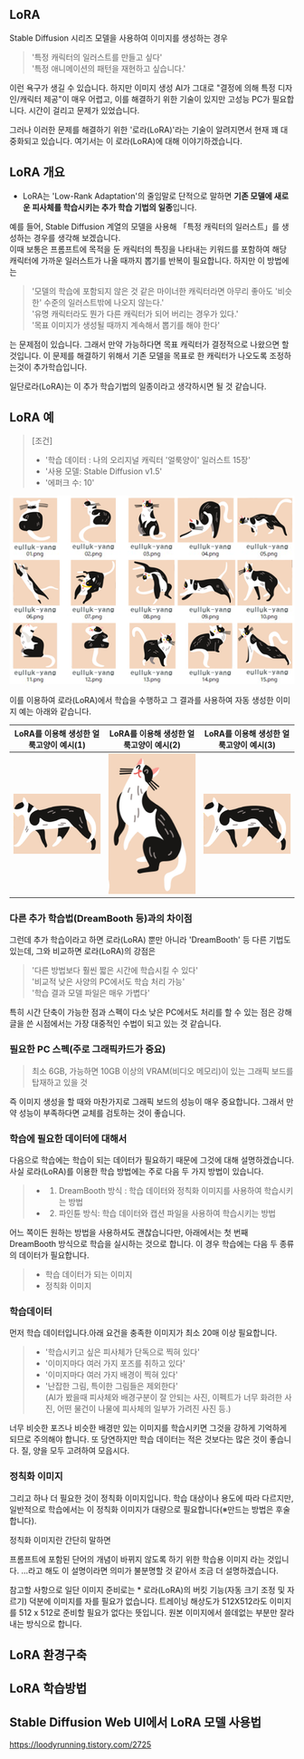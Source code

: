 ## LoRA

Stable Diffusion 시리즈 모델을 사용하여 이미지를 생성하는 경우

> '특정 캐릭터의 일러스트를 만들고 싶다'<br>
'특정 애니메이션의 패턴을 재현하고 싶습니다.'<br>

이런 욕구가 생길 수 있습니다. 하지만 이미지 생성 AI가 그대로 "결정에 의해 특정 디자인/캐릭터 제공"이 매우 어렵고, 이를 해결하기 위한 기술이 있지만 고성능 PC가 필요합니다. 시간이 걸리고 문제가 있었습니다.

그러나 이러한 문제를 해결하기 위한 '로라(LoRA)'라는 기술이 알려지면서 현재 꽤 대중화되고 있습니다. 여기서는 이 로라(LoRA)에 대해 이야기하겠습니다.

## LoRA 개요
 - LoRA는 'Low-Rank Adaptation'의 줄임말로 단적으로 말하면 **기존 모델에 새로운 피사체를 학습시키는 추가 학습 기법의 일종**입니다.
  
예를 들어, Stable Diffusion 계열의 모델을 사용해 「특정 캐릭터의 일러스트」를 생성하는 경우를 생각해 보겠습니다.<br>
이때 보통은 프롬프트에 목적을 둔 캐릭터의 특징을 나타내는 키워드를 포함하여 해당 캐릭터에 가까운 일러스트가 나올 때까지 뽑기를 반복이 필요합니다. 하지만 이 방법에는

> '모델의 학습에 포함되지 않은 것 같은 마이너한 캐릭터라면 아무리 좋아도 '비슷한' 수준의 일러스트밖에 나오지 않는다.'<br>
'유명 캐릭터라도 뭔가 다른 캐릭터가 되어 버리는 경우가 있다.'<br>
'목표 이미지가 생성될 때까지 계속해서 뽑기를 해야 한다'

는 문제점이 있습니다. 그래서 만약 가능하다면 목표 캐릭터가 결정적으로 나왔으면 할것입니다. 이 문제를 해결하기 위해서 기존 모델을 목표로 한 캐릭터가 나오도록 조정하는것이 추가학습입니다.

일단로라(LoRA)는 이 추가 학습기법의 일종이라고 생각하시면 될 것 같습니다.

## LoRA 예
 > [조건]<br>
> - '학습 데이터 : 나의 오리지널 캐릭터 '얼룩양이' 일러스트 15장'<br>
> - '사용 모델: Stable Diffusion v1.5'<br>
> - '에퍼크 수: 10'

![img](/images/lora1.png)

이를 이용하여 로라(LoRA)에서 학습을 수행하고 그 결과를 사용하여 자동 생성한 이미지 예는 아래와 같습니다. 

| LoRA를 이용해 생성한 얼룩고양이 예시(1)        | LoRA를 이용해 생성한 얼룩고양이 예시(2)           | LoRA를 이용해 생성한 얼룩고양이 예시(3)  |
| :-------------: |:-------------:| :-----:|
| ![img](/images/lora2.png)      | ![img](/images/lora3.png) | ![img](/images/lora4.png) |


### 다른 추가 학습법(DreamBooth 등)과의 차이점

그런데 추가 학습이라고 하면 로라(LoRA) 뿐만 아니라 'DreamBooth' 등 다른 기법도 있는데, 그와 비교하면 로라(LoRA)의 강점은

> '다른 방법보다 훨씬 짧은 시간에 학습시킬 수 있다'<br>
> '비교적 낮은 사양의 PC에서도 학습 처리 가능'<br>
> '학습 결과 모델 파일은 매우 가볍다'

특히 시간 단축이 가능한 점과 스펙이 다소 낮은 PC에서도 처리를 할 수 있는 점은 강해 글을 쓴 시점에서는 가장 대중적인 수법이 되고 있는 것 같습니다.

### 필요한 PC 스펙(주로 그래픽카드가 중요)

> 최소 6GB, 가능하면 10GB 이상의 VRAM(비디오 메모리)이 있는 그래픽 보드를 탑재하고 있을 것

즉 이미지 생성을 할 때와 마찬가지로 그래픽 보드의 성능이 매우 중요합니다. 그래서 만약 성능이 부족하다면 교체를 검토하는 것이 좋습니다.

### 학습에 필요한 데이터에 대해서
다음으로 학습에는 학습이 되는 데이터가 필요하기 때문에 그것에 대해 설명하겠습니다. 사실 로라(LoRA)를 이용한 학습 방법에는 주로 다음 두 가지 방법이 있습니다.

> - 1. DreamBooth 방식 : 학습 데이터와 정칙화 이미지를 사용하여 학습시키는 방법 <br>
> - 2. 파인튠 방식: 학습 데이터와 캡션 파일을 사용하여 학습시키는 방법

어느 쪽이든 원하는 방법을 사용하셔도 괜찮습니다만, 아래에서는 첫 번째 DreamBooth 방식으로 학습을 실시하는 것으로 합니다. 이 경우 학습에는 다음 두 종류의 데이터가 필요합니다.
> - 학습 데이터가 되는 이미지
> - 정칙화 이미지

### 학습데이터 
먼저 학습 데이터입니다.아래 요건을 충족한 이미지가 최소 20매 이상 필요합니다.

> - '학습시키고 싶은 피사체가 단독으로 찍혀 있다'
> - '이미지마다 여러 가지 포즈를 취하고 있다'
> - '이미지마다 여러 가지 배경이 찍혀 있다'
> - '난잡한 그림, 특이한 그림들은 제외한다'<br>
> (AI가 봤을때 피사체와 배경구분이 잘 안되는 사진, 이펙트가 너무 화려한 사진, 어떤 물건이 나물에 피사체의 일부가 가려진 사진 등.)

너무 비슷한 포즈나 비슷한 배경만 있는 이미지를 학습시키면 그것을 강하게 기억하게 되므로 주의해야 합니다. 또 당연하지만 학습 데이터는 적은 것보다는 많은 것이 좋습니다. 질, 양을 모두 고려하여 모읍시다.

### 정칙화 이미지 
그리고 하나 더 필요한 것이 정칙화 이미지입니다. 학습 대상이나 용도에 따라 다르지만, 일반적으로 학습에서는 이 정칙화 이미지가 대량으로 필요합니다(※만드는 방법은 후술합니다).

정칙화 이미지란 간단히 말하면

프롬프트에 포함된 단어의 개념이 바뀌지 않도록 하기 위한 학습용 이미지 라는 것입니다. …라고 해도 이 설명이라면 의미가 불분명할 것 같아서 조금 더 설명하겠습니다.

참고할 사항으로 일단 이미지 준비로는 * 로라(LoRA)의 버킷 기능(자동 크기 조정 및 자르기) 덕분에 이미지를 자를 필요가 없습니다. 트레이닝 해상도가 512X512라도 이미지를 512 x 512로 준비할 필요가 없다는 뜻입니다. 원본 이미지에서 쓸데없는 부분만 잘라내는 방식으로 합니다.

## LoRA 환경구축

## LoRA 학습방법

## Stable Diffusion Web UI에서 LoRA 모델 사용법



https://loodyrunning.tistory.com/2725
